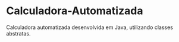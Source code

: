 # Calculadora-Automatizada
Calculadora automatizada desenvolvida em Java, utilizando classes abstratas.
